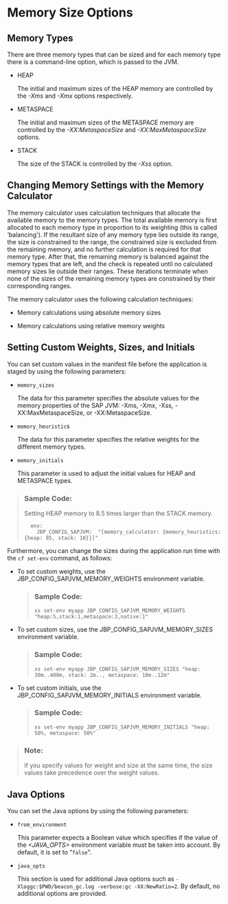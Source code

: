 <!-- loio5c253fd9539340369478809b3977be72 -->

# Memory Size Options



<a name="loio5c253fd9539340369478809b3977be72__memory_types"/>

## Memory Types

There are three memory types that can be sized and for each memory type there is a command-line option, which is passed to the JVM.

-   HEAP

    The initial and maximum sizes of the HEAP memory are controlled by the *\-Xms* and *\-Xmx* options respectively.

-   METASPACE

    The initial and maximum sizes of the METASPACE memory are controlled by the *\-XX:MetaspaceSize* and *\-XX:MaxMetaspaceSize* options.

-   STACK

    The size of the STACK is controlled by the *\-Xss* option.




## Changing Memory Settings with the Memory Calculator

The memory calculator uses calculation techniques that allocate the available memory to the memory types. The total available memory is first allocated to each memory type in proportion to its weighting \(this is called ‘balancing'\). If the resultant size of any memory type lies outside its range, the size is constrained to the range, the constrained size is excluded from the remaining memory, and no further calculation is required for that memory type. After that, the remaining memory is balanced against the memory types that are left, and the check is repeated until no calculated memory sizes lie outside their ranges. These iterations terminate when none of the sizes of the remaining memory types are constrained by their corresponding ranges.

The memory calculator uses the following calculation techniques:

-   Memory calculations using absolute memory sizes

-   Memory calculations using relative memory weights




<a name="loio5c253fd9539340369478809b3977be72__custom_values"/>

## Setting Custom Weights, Sizes, and Initials

You can set custom values in the manifest file before the application is staged by using the following parameters:

-   `memory_sizes`

    The data for this parameter specifies the absolute values for the memory properties of the SAP JVM: -Xms, -Xmx, -Xss, -XX:MaxMetaspaceSize, or -XX:MetaspaceSize.

-   `memory_heuristic`s

    The data for this parameter specifies the relative weights for the different memory types.

-   `memory_initials`

    This parameter is used to adjust the initial values for HEAP and METASPACE types.


> ### Sample Code:  
> Setting HEAP memory to 8.5 times larger than the STACK memory.
> 
> ```
>   env:
>     JBP_CONFIG_SAPJVM:  "[memory_calculator: {memory_heuristics: {heap: 85, stack: 10}}]"
> 
> ```

Furthermore, you can change the sizes during the application run time with the `cf set-env` command, as follows:

-   To set custom weights, use the JBP\_CONFIG\_SAPJVM\_MEMORY\_WEIGHTS environment variable.

    > ### Sample Code:  
    > ```
    > xs set-env myapp JBP_CONFIG_SAPJVM_MEMORY_WEIGHTS "heap:5,stack:1,metaspace:3,native:1"
    > ```

-   To set custom sizes, use the JBP\_CONFIG\_SAPJVM\_MEMORY\_SIZES environment variable.

    > ### Sample Code:  
    > ```
    > xs set-env myapp JBP_CONFIG_SAPJVM_MEMORY_SIZES "heap: 30m..400m, stack: 2m.., metaspace: 10m..12m"
    > ```

-   To set custom initials, use the JBP\_CONFIG\_SAPJVM\_MEMORY\_INITIALS environment variable.

    > ### Sample Code:  
    > ```
    > xs set-env myapp JBP_CONFIG_SAPJVM_MEMORY_INITIALS "heap: 50%, metaspace: 50%"
    > ```


> ### Note:  
> If you specify values for weight and size at the same time, the size values take precedence over the weight values.



<a name="loio5c253fd9539340369478809b3977be72__java_options"/>

## Java Options

You can set the Java options by using the following parameters:

-   `from_environment`

    This parameter expects a Boolean value which specifies if the value of the *<JAVA\_OPTS\>* environment variable must be taken into account. By default, it is set to “`false`”.

-   `java_opts`

    This section is used for additional Java options such as `-Xloggc:$PWD/beacon_gc.log -verbose:gc -XX:NewRatio=2`. By default, no additional options are provided.


